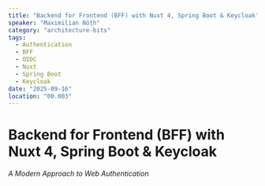 ```yaml
---
title: "Backend for Frontend (BFF) with Nuxt 4, Spring Boot & Keycloak"
speaker: "Maximilian Nöth"
category: "architecture-bits"
tags:
  - Authentication
  - BFF
  - OIDC
  - Nuxt
  - Spring Boot
  - Keycloak
date: "2025-09-16"
location: "00.003"
---
```


# Backend for Frontend (BFF) with Nuxt 4, Spring Boot & Keycloak
*A Modern Approach to Web Authentication*